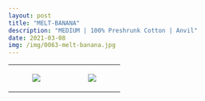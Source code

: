 ```yaml
---
layout: post
title: "MELT-BANANA"
description: "MEDIUM | 100% Preshrunk Cotton | Anvil"
date: 2021-03-08
img: /img/0063-melt-banana.jpg
---
```




<table style="width:100%;"><tr><td style="vertical-align:top;">
      <figure class="tmblr-full" data-orig-height="2048" data-orig-width="1365" data-orig-src="https://concertshirts.netlify.app/shirts/0063/0063-01.jpg"><img src="https://64.media.tumblr.com/e9a524526a1a5224623707d854330f44/89961bfeec2e68e5-be/s540x810/2596bb8c0b720521ca6b4b12b74a95d69960a1e2.jpg" data-orig-height="2048" data-orig-width="1365" data-orig-src="https://concertshirts.netlify.app/shirts/0063/0063-01.jpg"/></figure></td>
    <td style="vertical-align:top;">
      <figure class="tmblr-full" data-orig-height="2048" data-orig-width="1365" data-orig-src="https://concertshirts.netlify.app/shirts/0063/0063-02.jpg"><img src="https://64.media.tumblr.com/ab348fc48d815bcfe5f58b99ee63b407/89961bfeec2e68e5-c3/s540x810/b0d4d71ff0eff49c06c774f9dce874306c0d861a.jpg" data-orig-height="2048" data-orig-width="1365" data-orig-src="https://concertshirts.netlify.app/shirts/0063/0063-02.jpg"/></figure></td>
  </tr></table>

